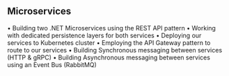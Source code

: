 ## Microservices
• Building two .NET Microservices using the REST API pattern
• Working with dedicated persistence layers for both services
• Deploying our services to Kubernetes cluster
• Employing the API Gateway pattern to route to our services
• Building Synchronous messaging between services (HTTP & gRPC)
• Building Asynchronous messaging between services using an Event Bus (RabbitMQ)

